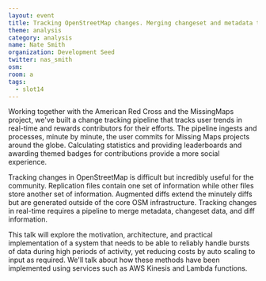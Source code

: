 ```yaml
---
layout: event
title: Tracking OpenStreetMap changes. Merging changeset and metadata together for improved change tracking
theme: analysis
category: analysis
name: Nate Smith
organization: Development Seed
twitter: nas_smith
osm:
room: a
tags:
  - slot14
---
```

Working together with the American Red Cross and the MissingMaps project, we've built a change tracking pipeline that tracks user trends in real-time and rewards contributors for their efforts. The pipeline ingests and processes, minute by minute, the user commits for Missing Maps projects around the globe. Calculating statistics and providing leaderboards and awarding themed badges for contributions provide a more social experience.

Tracking changes in OpenStreetMap is difficult but incredibly useful for the community. Replication files contain one set of information while other files store another set of information. Augmented diffs extend the minutely diffs but are generated outside of the core OSM infrastructure. Tracking changes in real-time requires a pipeline to merge metadata, changeset data, and diff information.

This talk will explore the motivation, architecture, and practical implementation of a system that needs to be able to reliably handle bursts of data during high periods of activity, yet reducing costs by auto scaling to input as required. We'll talk about how these methods have been implemented using services such as AWS Kinesis and Lambda functions.

